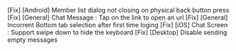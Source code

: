[Fix] [Android] Member list dialog not closing on physical back button press
[Fix] [General] Chat Message : Tap on the link to open an url
[Fix] [General] Incorrent Bottom tab selection after first time loging
[Fix] [iOS] Chat Screen : Support swipe down to hide the keyboard
[Fix] [Desktop] Disable sending empty messages